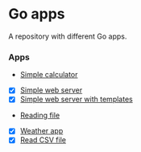 # Go apps

A repository with different Go apps.

### Apps

- [Simple calculator](./simple-calculator/README.md)
- [x] [Simple web server]()
- [x] [Simple web server with templates]()
- [Reading file](io/read-file/README.md)
- [x] [Weather app]()
- [x] [Read CSV file](io/read_csv/README.md)
